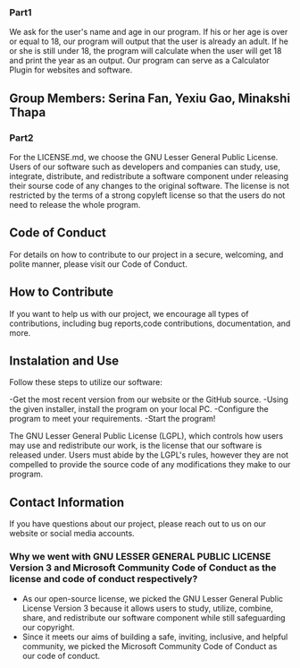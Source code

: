### Part1
We ask for the user's name and age in our program. If his or her age is over or equal to 18, our program will output that the user is already an adult. If he or she is still under 18, the program will calculate when the user will get 18 and print the year as an output. Our program can serve as a Calculator Plugin for websites and software.
## Group Members: Serina Fan, Yexiu Gao, Minakshi Thapa

### Part2
For the LICENSE.md, we choose the GNU Lesser General Public License. Users of our software such as developers and companies can study, use, integrate, distribute, and redistribute a software component under releasing their sourse code of any changes to the original software. The license is not restricted by the terms of a strong copyleft license so that the users do not need to release the whole program. 

## Code of Conduct 
For details on how to contribute to our project in a secure, welcoming, and polite manner, please visit our Code of Conduct.

## How to Contribute 
If you want to help us with our project, we encourage all types of contributions, including bug reports,code contributions, documentation, and more.

## Instalation and Use 
Follow these steps to utilize our software:

-Get the most recent version from our website or the GitHub source.
-Using the given installer, install the program on your local PC.
-Configure the program to meet your requirements.
-Start the program!

The GNU Lesser General Public License (LGPL), which controls how users may use and redistribute our work, is the license that our software is released under. Users must abide by the LGPL's rules, however they are not compelled to provide the source code of any modifications they make to our program.


## Contact Information
If you have questions about our project, please reach out to us on our website or social media accounts. 


### Why we went with GNU LESSER GENERAL PUBLIC LICENSE Version 3 and Microsoft Community Code of Conduct as the license and code of conduct respectively? 
- As our open-source license, we picked the GNU Lesser General Public License Version 3 because it allows users to study, utilize, combine, share, and redistribute our software component while still safeguarding our copyright. 
- Since it meets our aims of building a safe, inviting, inclusive, and helpful community, we picked the Microsoft Community Code of Conduct as our code of conduct.






